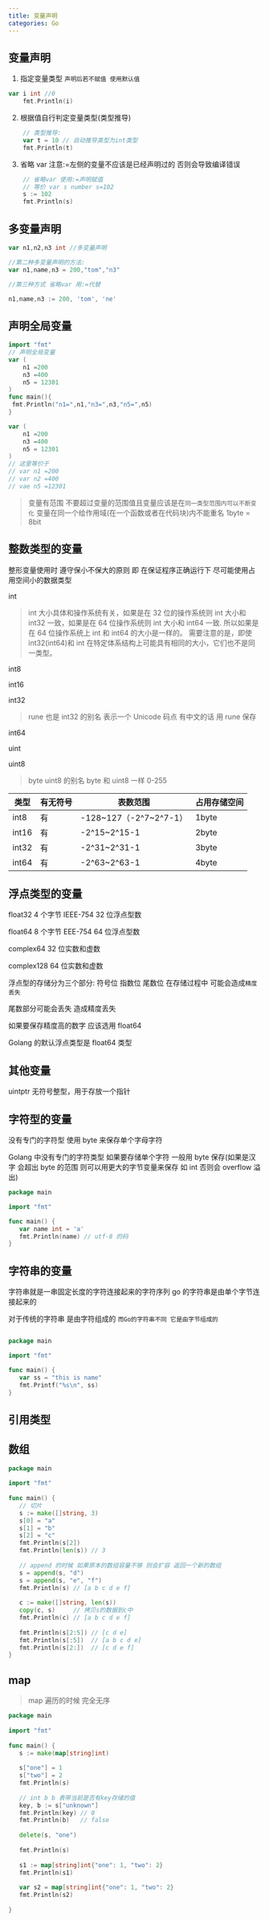 ```yaml
---
title: 变量声明
categories: Go
---
```


## 变量声明

1. 指定变量类型 `声明后若不赋值 使用默认值`

```go
var i int //0
	fmt.Println(i)
```

2. 根据值自行判定变量类型(类型推导)

```go
	// 类型推导:
	var t = 10 // 自动推导类型为int类型
	fmt.Println(t)
```

3. 省略 var 注意:=左侧的变量不应该是已经声明过的 否则会导致编译错误

```go
	// 省略var 使用:=声明赋值
	// 等价 var s number s=102
	s := 102
	fmt.Println(s)
```

## 多变量声明

```go
var n1,n2,n3 int //多变量声明

//第二种多变量声明的方法:
var n1,name,n3 = 200,"tom","n3"

//第三种方式 省略var 用:=代替

n1,name,n3 := 200, 'tom', 'ne'
```

## 声明全局变量

```go
import "fmt"
// 声明全局变量
var (
	n1 =200
	n3 =400
	n5 = 12301
)
func main(){
 fmt.Println("n1=",n1,"n3=",n3,"n5=",n5)
}
```

```go
var (
	n1 =200
	n3 =400
	n5 = 12301
)
// 这里等价于
// var n1 =200
// var n2 =400
// vae n5 =12301
```

> 变量有范围 不要超过变量的范围值且变量应该是在`同一类型范围内可以不断变化`
> 变量在同一个给作用域(在一个函数或者在代码块)内不能重名
> 1byte = 8bit

## 整数类型的变量

整形变量使用时 遵守保小不保大的原则 即 在保证程序正确运行下 尽可能使用占用空间小的数据类型

int

> int 大小具体和操作系统有关，如果是在 32 位的操作系统则 int 大小和 int32 一致，如果是在 64 位操作系统则 int 大小和 int64 一致. 所以如果是在 64 位操作系统上 int 和 int64 的大小是一样的。
> 需要注意的是，即使 int32(int64)和 int 在特定体系结构上可能具有相同的大小，它们也不是同一类型。

int8

int16

int32

> rune 也是 int32 的别名 表示一个 Unicode 码点 有中文的话 用 rune 保存

int64

uint

uint8

> byte uint8 的别名 byte 和 uint8 一样 0-255

| 类型  | 有无符号 | 表数范围               | 占用存储空间 |
| ----- | -------- | ---------------------- | ------------ |
| int8  | 有       | -128~127（-2^7~2^7-1） | 1byte        |
| int16 | 有       | -2^15~2^15-1           | 2byte        |
| int32 | 有       | -2^31~2^31-1           | 3byte        |
| int64 | 有       | -2^63~2^63-1           | 4byte        |

## 浮点类型的变量

float32 4 个字节 IEEE-754 32 位浮点型数

float64 8 个字节 EEE-754 64 位浮点型数

complex64 32 位实数和虚数

complex128 64 位实数和虚数

浮点型的存储分为三个部分: 符号位 指数位 尾数位 在存储过程中 可能会造成`精度丢失`

尾数部分可能会丢失 造成精度丢失

如果要保存精度高的数字 应该选用 float64

Golang 的默认浮点类型是 float64 类型

## 其他变量

uintptr 无符号整型，用于存放一个指针

## 字符型的变量

没有专门的字符型 使用 byte 来保存单个字母字符

Golang 中没有专门的字符类型 如果要存储单个字符 一般用 byte 保存(如果是汉字 会超出 byte 的范围 则可以用更大的字节变量来保存 如 int 否则会 overflow 溢出)

```go
package main

import "fmt"

func main() {
   var name int = 'a'
   fmt.Println(name) // utf-8 的码
}
```

## 字符串的变量

字符串就是一串固定长度的字符连接起来的字符序列 go 的字符串是由单个字节连接起来的

对于传统的字符串 是由字符组成的 `而Go的字符串不同 它是由字节组成的`

```go

package main

import "fmt"

func main() {
   var ss = "this is name"
   fmt.Printf("%s\n", ss)
}
```

## 引用类型

## 数组
```go
package main  
  
import "fmt"  
  
func main() {  
   // 切片  
   s := make([]string, 3)  
   s[0] = "a"  
   s[1] = "b"  
   s[2] = "c"  
   fmt.Println(s[2])  
   fmt.Println(len(s)) // 3  
  
   // append 的时候 如果原本的数组容量不够 则会扩容 返回一个新的数组  
   s = append(s, "d")  
   s = append(s, "e", "f")  
   fmt.Println(s) // [a b c d e f]  
  
   c := make([]string, len(s))  
   copy(c, s)     // 拷贝s的数据到c中  
   fmt.Println(c) // [a b c d e f]  
  
   fmt.Println(s[2:5]) // [c d e]  
   fmt.Println(s[:5])  // [a b c d e]  
   fmt.Println(s[2:])  // [c d e f]  
}
```

## map
> map 遍历的时候 完全无序
```go
package main  
  
import "fmt"  
  
func main() {  
   s := make(map[string]int)  
  
   s["one"] = 1  
   s["two"] = 2  
   fmt.Println(s)  
  
   // int b b 表带当前是否有key存储的值  
   key, b := s["unknown"]  
   fmt.Println(key) // 0  
   fmt.Println(b)   // false  
  
   delete(s, "one")  
  
   fmt.Println(s)  
  
   s1 := map[string]int{"one": 1, "two": 2}  
   fmt.Println(s1)  
     
   var s2 = map[string]int{"one": 1, "two": 2}  
   fmt.Println(s2)  
  
}
```
